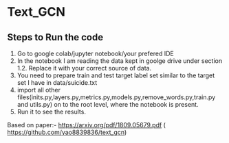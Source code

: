 # Text_GCN
## Steps to Run the code
1) Go to google colab/jupyter notebook/your prefered IDE
2) In the notebook I am reading the data kept in goolge drive under section 1.2. Replace it with your correct source of data.
3) You need to prepare train and test target label set similar to the target set I have in data/suicide.txt
4) import all other files(inits.py,layers.py,metrics.py,models.py,remove_words.py,train.py and utils.py) on to the root level, where the notebook is present.
5) Run it to see the results.

Based on paper:- https://arxiv.org/pdf/1809.05679.pdf ( https://github.com/yao8839836/text_gcn)
